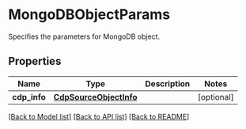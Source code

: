 # MongoDBObjectParams

Specifies the parameters for MongoDB object.

## Properties
Name | Type | Description | Notes
------------ | ------------- | ------------- | -------------
**cdp_info** | [**CdpSourceObjectInfo**](CdpSourceObjectInfo.md) |  | [optional] 

[[Back to Model list]](../README.md#documentation-for-models) [[Back to API list]](../README.md#documentation-for-api-endpoints) [[Back to README]](../README.md)


